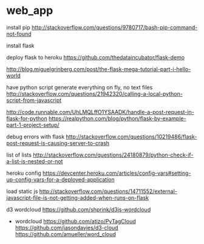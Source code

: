# web_app

install pip
http://stackoverflow.com/questions/9780717/bash-pip-command-not-found

install flask

deploy flask to heroku
https://github.com/thedataincubator/flask-demo

http://blog.miguelgrinberg.com/post/the-flask-mega-tutorial-part-i-hello-world

have python script generate everything on fly, no text files
http://stackoverflow.com/questions/21942320/calling-a-local-python-script-from-javascript

http://code.runnable.com/UhLMQLffO1YSAADK/handle-a-post-request-in-flask-for-python
https://realpython.com/blog/python/flask-by-example-part-1-project-setup/

debug errors with flask
http://stackoverflow.com/questions/10219486/flask-post-request-is-causing-server-to-crash

list of lists
http://stackoverflow.com/questions/24180879/python-check-if-a-list-is-nested-or-not

heroku config
https://devcenter.heroku.com/articles/config-vars#setting-up-config-vars-for-a-deployed-application

load static js
http://stackoverflow.com/questions/14711552/external-javascript-file-is-not-getting-added-when-runs-on-flask

d3 wordcloud
https://github.com/shprink/d3js-wordcloud

- wordcloud
https://github.com/atizo/PyTagCloud
https://github.com/jasondavies/d3-cloud
https://github.com/amueller/word_cloud


